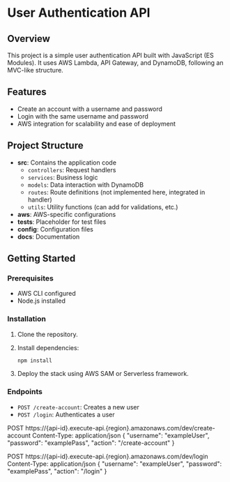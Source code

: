 # User Authentication API

## Overview

This project is a simple user authentication API built with JavaScript (ES Modules). It uses AWS Lambda, API Gateway, and DynamoDB, following an MVC-like structure.

## Features
- Create an account with a username and password
- Login with the same username and password
- AWS integration for scalability and ease of deployment

## Project Structure
- **src**: Contains the application code
    - `controllers`: Request handlers
    - `services`: Business logic
    - `models`: Data interaction with DynamoDB
    - `routes`: Route definitions (not implemented here, integrated in handler)
    - `utils`: Utility functions (can add for validations, etc.)
- **aws**: AWS-specific configurations
- **tests**: Placeholder for test files
- **config**: Configuration files
- **docs**: Documentation

## Getting Started

### Prerequisites
- AWS CLI configured
- Node.js installed

### Installation
1. Clone the repository.
2. Install dependencies:
   ```bash
   npm install
   ```

3. Deploy the stack using AWS SAM or Serverless framework.

### Endpoints
- `POST /create-account`: Creates a new user
- `POST /login`: Authenticates a user

POST https://{api-id}.execute-api.{region}.amazonaws.com/dev/create-account
Content-Type: application/json
{
    "username": "exampleUser",
    "password": "examplePass",
    "action": "/create-account"
}


POST https://{api-id}.execute-api.{region}.amazonaws.com/dev/login
Content-Type: application/json
{
    "username": "exampleUser",
    "password": "examplePass",
     "action": "/login"
}
